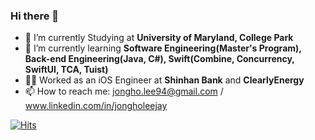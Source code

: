 ### Hi there 👋

- 🔭 I’m currently Studying at **University of Maryland, College Park**
- 🌱 I’m currently learning **Software Engineering(Master's Program), Back-end Engineering(Java, C#), Swift(Combine, Concurrency, SwiftUI, TCA, Tuist)**
- 🧑‍💻 Worked as an iOS Engineer at **Shinhan Bank** and **ClearlyEnergy**
- 📫 How to reach me: jongho.lee94@gmail.com / www.linkedin.com/in/jongholeejay

[![Hits](https://hits.seeyoufarm.com/api/count/incr/badge.svg?url=https%3A%2F%2Fgithub.com%2Fbazinga94&count_bg=%2379C83D&title_bg=%23555555&icon=&icon_color=%23E7E7E7&title=hits&edge_flat=false)](https://hits.seeyoufarm.com)
<!--
**bazinga94/bazinga94** is a ✨ _special_ ✨ repository because its `README.md` (this file) appears on your GitHub profile.

Here are some ideas to get you started:

- 🔭 I’m currently working on ...
- 🌱 I’m currently learning ...
- 👯 I’m looking to collaborate on ...
- 🤔 I’m looking for help with ...
- 💬 Ask me about ...
- 📫 How to reach me: ...
- 😄 Pronouns: ...
- ⚡ Fun fact: ...
-->
